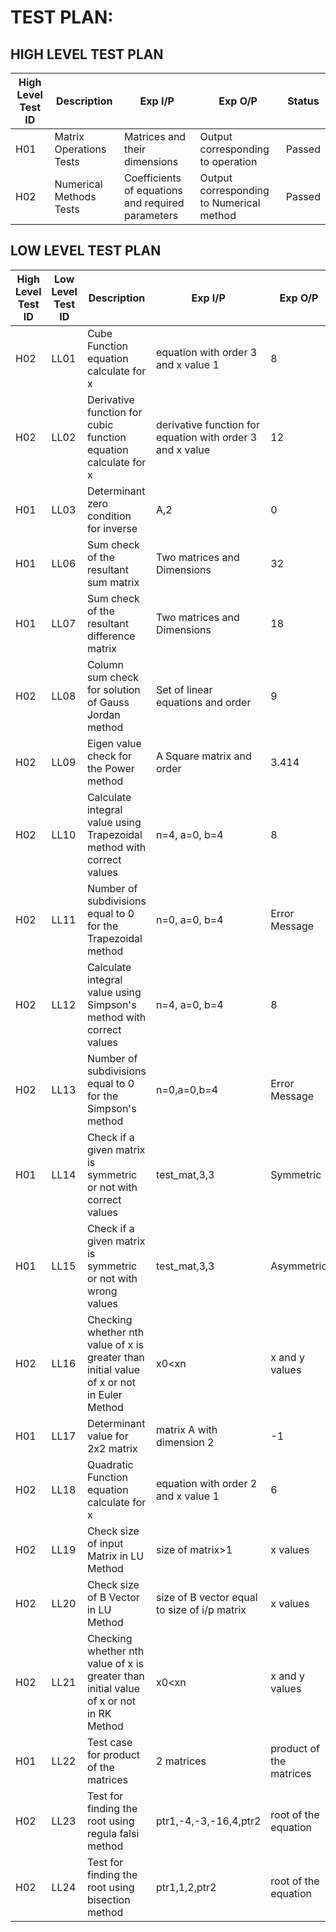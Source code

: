 # TEST PLAN:

## HIGH LEVEL TEST PLAN
| **High Level Test ID** |           **Description**           | **Exp I/P** | **Exp O/P** | **Status** |
|------------------------|-------------------------------------|-------------|--------------|-----------|
| H01                    | Matrix Operations Tests             |Matrices and their dimensions|Output corresponding to operation|Passed|
| H02                    | Numerical Methods Tests             |Coefficients of equations and required parameters|Output corresponding to Numerical method|Passed|

## LOW LEVEL TEST PLAN

| **High Level Test ID** |**Low Level Test ID** |           **Description**           | **Exp I/P** | **Exp O/P** | **Actual O/P** | **Status** |**Type Of Test**  |    
|-------------|-------------|-----------------------------------------------------|------------|-------------|----------------|----------------|------------------|
|H02|LL01| Cube Function equation calculate for x|equation with order 3 and x value 1|8|8|Passed|Scenario|
|H02|LL02| Derivative function for cubic function equation calculate for x|derivative function for equation with order 3 and x value|12|12|Passed|Scenario|
|H01|LL03| Determinant zero condition for inverse|A,2|0|0|Passed|Boundary|
|H01|LL06| Sum check of the resultant sum matrix|Two matrices and Dimensions|32|32|Passed|Functional|
|H01|LL07| Sum check of the resultant difference matrix|Two matrices and Dimensions|18|18|Passed|Functional|
|H02|LL08| Column sum check for solution of Gauss Jordan method|Set of linear equations and order|9|9|Passed|Functional|
|H02|LL09| Eigen value check for the Power method|A Square matrix and order|3.414|3.414|Passed|Functional|
|H02|LL10| Calculate integral value using Trapezoidal method with correct values| n=4, a=0, b=4|8|8|Passed|Functional|
|H02|LL11| Number of subdivisions equal to 0 for the Trapezoidal method| n=0, a=0, b=4|Error Message|Error Message|Passed|Functional|
|H02|LL12| Calculate integral value using Simpson's method with correct values| n=4, a=0, b=4|8|8|Passed|Functional|
|H02|LL13| Number of subdivisions equal to 0 for the Simpson's method| n=0,a=0,b=4|Error Message|Error Message|Passed|Functional|
|H01|LL14| Check if a given matrix is symmetric or not with correct values| test_mat,3,3| Symmetric| Symmetric| Passed|Functional|
|H01|LL15| Check if a given matrix is symmetric or not with wrong values| test_mat,3,3| Asymmetric| Asymmetric| Passed|Functional|
|H02|LL16| Checking whether nth value of x is greater than initial value of x or not in Euler Method|x0<xn|x and y values|Correct x and y values|Passed|Functional|
|H01|LL17| Determinant value for 2x2 matrix|matrix A with dimension 2|-1|-1|Passes|Scenario|
|H02|LL18| Quadratic Function equation calculate for x|equation with order 2 and x value 1|6|6|Passed|Scenario|
|H02|LL19| Check size of input Matrix in LU Method|size of matrix>1|x values|correct x values|Passed|Boundary|
|H02|LL20| Check size of B Vector in LU Method|size of B vector equal to size of i/p matrix|x values|correct x values|Passed|Functional|
|H02|LL21| Checking whether nth value of x is greater than initial value of x or not in RK Method|x0<xn|x and y values|Correct x and y values|Passed|Functional|
|H01|LL22| Test case for product of the matrices|2 matrices|product of the matrices|Correct product|Passed|Functional|
|H02|LL23| Test for finding the root using regula falsi method|ptr1,-4,-3,-16,4,ptr2|root of the equation|correct root of the equation|Passed|Functional|
|H02|LL24| Test for finding the root using bisection  method|ptr1,1,2,ptr2|root of the equation|correct root of the equation|Passed|Functional|

